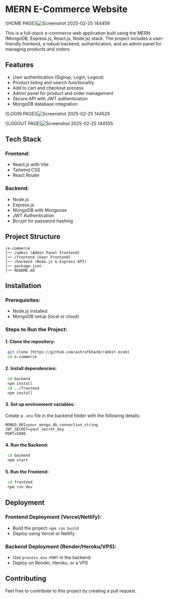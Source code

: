 # MERN E-Commerce Website

![HOME PAGE](![Screenshot 2025-02-25 144459](https://github.com/user-attachments/assets/4dc21a00-42ec-4ff7-9d64-2c1979b16b42)




This is a full-stack e-commerce web application built using the MERN (MongoDB, Express.js, React.js, Node.js) stack. The project includes a user-friendly frontend, a robust backend, authentication, and an admin panel for managing products and orders.

## Features

- User authentication (Signup, Login, Logout)
- Product listing and search functionality
- Add to cart and checkout process
- Admin panel for product and order management
- Secure API with JWT authentication
- MongoDB database integration

 ![LOGIN PAGE](![Screenshot 2025-02-25 144529](https://github.com/user-attachments/assets/804ee4ec-9ae1-42c3-ad87-d9ff3fa6ded2)



 ![LOGOUT PAGE]![Screenshot 2025-02-25 144555](https://github.com/user-attachments/assets/d6b7e560-6255-4fa0-8b10-2b5b428616c1)




## Tech Stack

### Frontend:
- React.js with Vite
- Tailwind CSS
- React Router

### Backend:
- Node.js
- Express.js
- MongoDB with Mongoose
- JWT Authentication
- Bcrypt for password hashing

## Project Structure

```
/e-commerce
│── /admin (Admin Panel Frontend)
│── /frontend (User Frontend)
│── /backend (Node.js & Express API)
│── package.json
│── README.md
```

## Installation

### Prerequisites:
- Node.js installed
- MongoDB setup (local or cloud)

### Steps to Run the Project:

#### 1. Clone the repository:
```sh
 git clone (https://github.com/ashrafkhan9/rabbit-ecom)
 cd e-commerce
```

#### 2. Install dependencies:
```sh
 cd backend
 npm install
 cd ../frontend
 npm install
```

#### 3. Set up environment variables:
Create a `.env` file in the backend folder with the following details:
```
MONGO_URI=your_mongo_db_connection_string
JWT_SECRET=your_secret_key
PORT=5000
```

#### 4. Run the Backend:
```sh
 cd backend
 npm start
```

#### 5. Run the Frontend:
```sh
 cd frontend
 npm run dev
```

## Deployment

### Frontend Deployment (Vercel/Netlify):
- Build the project: `npm run build`
- Deploy using Vercel or Netlify

### Backend Deployment (Render/Heroku/VPS):
- Use `process.env.PORT` in the backend
- Deploy on Render, Heroku, or a VPS

## Contributing
Feel free to contribute to this project by creating a pull request.


